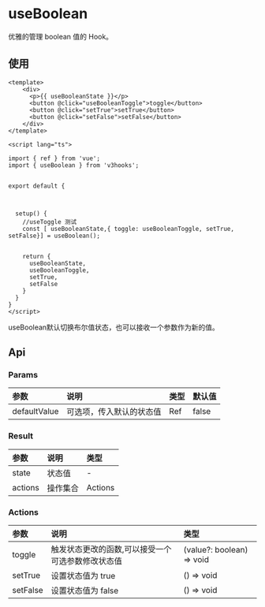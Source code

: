 # useBoolean

优雅的管理 boolean 值的 Hook。


## 使用

```
<template>
    <div>
      <p>{{ useBooleanState }}</p>
      <button @click="useBooleanToggle">toggle</button>
      <button @click="setTrue">setTrue</button>
      <button @click="setFalse">setFalse</button>
    </div>
</template>

<script lang="ts">

import { ref } from 'vue';
import { useBoolean } from 'v3hooks';


export default {
  
  

  setup() {
    //useToggle 测试
    const [ useBooleanState,{ toggle: useBooleanToggle, setTrue, setFalse}] = useBoolean();


    return {
      useBooleanState,
      useBooleanToggle,
      setTrue,
      setFalse
    }
  }
}
</script>
```

useBoolean默认切换布尔值状态，也可以接收一个参数作为新的值。



## Api

### Params

| 参数 | 说明 | 类型 | 默认值 |
| :----| :---- | :---- | :---- |
| defaultValue | 可选项，传入默认的状态值	 | Ref<boolean> | false |


### Result

| 参数 | 说明 | 类型 |
| :----| :---- | :---- |
| state | 状态值 | - |
| actions | 操作集合	 | Actions |

### Actions

| 参数 | 说明 | 类型 |
| :----| :---- | :---- |
| toggle | 触发状态更改的函数,可以接受一个可选参数修改状态值 | (value?: boolean) => void |
| setTrue | 设置状态值为 true | () => void |
| setFalse | 设置状态值为 false | () => void |